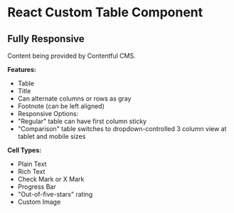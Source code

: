 # React Custom Table Component

## Fully Responsive

Content being provided by Contentful CMS.

**Features:**

- Table
- Title
- Can alternate columns or rows as gray
- Footnote (can be left aligned)
- Responsive Options:
- "Regular" table can have first column sticky
- "Comparison" table switches to dropdown-controlled 3 column view at tablet and mobile sizes

**Cell Types:**

- Plain Text
- Rich Text
- Check Mark or X Mark
- Progress Bar
- "Out-of-five-stars" rating
- Custom Image
